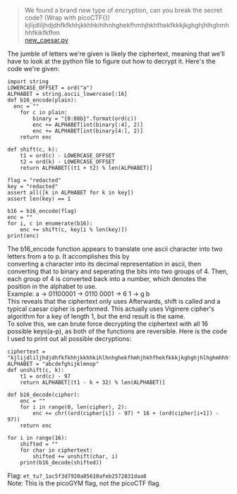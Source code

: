 
> We found a brand new type of encryption, can you break the secret code? (Wrap with picoCTF{})
> kjlijdliljhdjdhfkfkhhjkkhhkihlhnhghekfhmhjhkhfhekfkkkjkghghjhlhghmhhhfkikfkfhm  
> [new_caesar.py](https://mercury.picoctf.net/static/d9c139d91d2dfec8fd197ca6d970381a/new_caesar.py)
> 
The jumble of letters we're given is likely the ciphertext, meaning that we'll have to look at the python file to figure out how to decrypt it.
Here's the code we're given:  
```
import string  
LOWERCASE_OFFSET = ord("a")  
ALPHABET = string.ascii_lowercase[:16]  
def b16_encode(plain):  
  enc = ""  
	for c in plain:  
		binary = "{0:08b}".format(ord(c))  
		enc += ALPHABET[int(binary[:4], 2)]  
		enc += ALPHABET[int(binary[4:], 2)]  
	return enc  

def shift(c, k):  
	t1 = ord(c) - LOWERCASE_OFFSET  
	t2 = ord(k) - LOWERCASE_OFFSET  
	return ALPHABET[(t1 + t2) % len(ALPHABET)]  

flag = "redacted"  
key = "redacted"  
assert all([k in ALPHABET for k in key])  
assert len(key) == 1  

b16 = b16_encode(flag)  
enc = ""  
for i, c in enumerate(b16):  
	enc += shift(c, key[i % len(key)])  
print(enc)  
```
The b16_encode function appears to translate one ascii character into two letters from a to p. It accomplishes this by  
converting a character into its decimal representation in ascii, then converting that to binary and seperating the bits into two groups of 4.
Then, each group of 4 is converted back into a number, which denotes the position in the alphabet to use.  
Example: a -> 01100001 -> 0110 0001 -> 6 1 -> g b  
This reveals that the ciphertext only uses 
Afterwards, shift is called and a typical caesar cipher is performed. This actually uses Viginere cipher's algorithm for a key of length 1, but the end result is the same.  
To solve this, we can brute force decrypting the ciphertext with all 16 possible keys(a-p), as both of the functions are reversible.
Here is the code I used to print out all possible decryptions:
```
ciphertext = "kjlijdliljhdjdhfkfkhhjkkhhkihlhnhghekfhmhjhkhfhekfkkkjkghghjhlhghmhhhfkikfkfhm"
ALPHABET = "abcdefghijklmnop"
def unshift(c, k):
    t1 = ord(c) - 97
    return ALPHABET[(t1 - k + 32) % len(ALPHABET)]

def b16_decode(cipher):
    enc = ""
    for i in range(0, len(cipher), 2):
        enc += chr((ord(cipher[i]) - 97) * 16 + (ord(cipher[i+1]) - 97))
    return enc

for i in range(16):
    shifted = ""
    for char in ciphertext:
        shifted += unshift(char, i)
    print(b16_decode(shifted))

```

Flag: `et_tu?_1ac5f3d7920a85610afeb2572831daa8`  
Note: This is the picoGYM flag, not the picoCTF flag.
